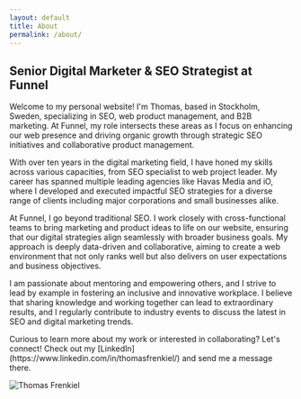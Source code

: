 ```yaml
---
layout: default
title: About
permalink: /about/
---
```


<div class="cf"> <!-- cf is used to contain floats -->
    <div class="fl w-60 pa2">
<h2> Senior Digital Marketer & SEO Strategist at Funnel</h2>
        

<p>Welcome to my personal website! I'm Thomas, based in Stockholm, Sweden, specializing in SEO, web product management, and B2B marketing. At Funnel, my role intersects these areas as I focus on enhancing our web presence and driving organic growth through strategic SEO initiatives and collaborative product management.</p>

<p>With over ten years in the digital marketing field, I have honed my skills across various capacities, from SEO specialist to web project leader. My career has spanned multiple leading agencies like Havas Media and iO, where I developed and executed impactful SEO strategies for a diverse range of clients including major corporations and small businesses alike.</p>

<p>At Funnel, I go beyond traditional SEO. I work closely with cross-functional teams to bring marketing and product ideas to life on our website, ensuring that our digital strategies align seamlessly with broader business goals. My approach is deeply data-driven and collaborative, aiming to create a web environment that not only ranks well but also delivers on user expectations and business objectives.</p>

<p>I am passionate about mentoring and empowering others, and I strive to lead by example in fostering an inclusive and innovative workplace. I believe that sharing knowledge and working together can lead to extraordinary results, and I regularly contribute to industry events to discuss the latest in SEO and digital marketing trends.</p>

<p>Curious to learn more about my work or interested in collaborating? Let's connect! Check out my [LinkedIn](https://www.linkedin.com/in/thomasfrenkiel/) and send me a message there.</p>
</div>
<div class="fl w-40 pa2">
        <img src="{{ '/assets/images/2024pf.jpg' | relative_url }}" alt="Thomas Frenkiel" class="w-100 db center">
    </div>
</div>


